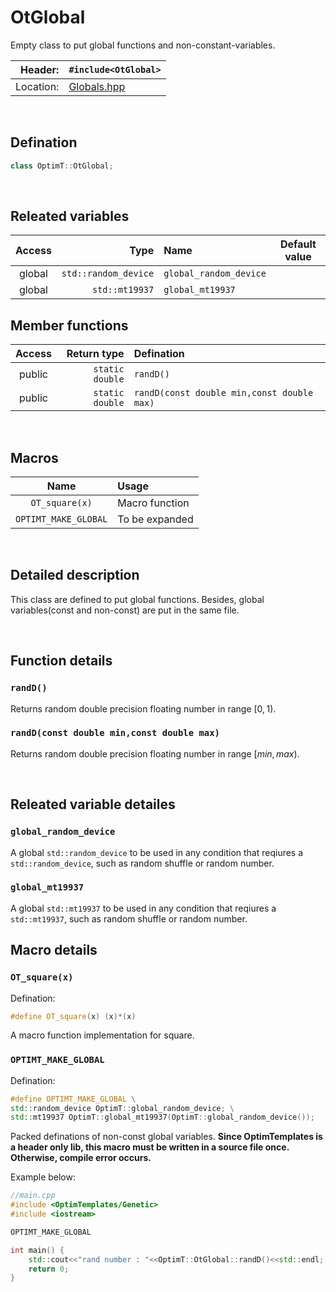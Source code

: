 # OtGlobal
Empty class to put global functions and non-constant-variables.

| Header: | `#include<OtGlobal>` |
| ----: | :---- |
| Location: | [Globals.hpp](../../Global/Globals.hpp) |

<br>

## Defination
```cpp
class OptimT::OtGlobal;
```
<br>

## Releated variables
| Access | Type | Name | Default value |
| :----: | ----: | :---- | :----: |
| global | `std::random_device` | `global_random_device` |  |
| global | `std::mt19937` | `global_mt19937` |  |

## Member functions
| Access | Return type | Defination |
| :----: | ----: | :---- |
| public | `static double` | `randD()` |
| public | `static double` | `randD(const double min,const double max)` |

<br>

## Macros
| Name | Usage |
| :----: | :---- |
| `OT_square(x)` | Macro function |
| `OPTIMT_MAKE_GLOBAL` | To be expanded |

<br>

## Detailed description
This class are defined to put global functions. Besides, global variables(const and non-const) are put in the same file.

<br>

## Function details
### `randD()`
Returns random double precision floating number in range $[0,1)$.

### `randD(const double min,const double max)`
Returns random double precision floating number in range $[min,max)$.

<br>

## Releated variable detailes
### `global_random_device`
A global `std::random_device` to be used in any condition that reqiures a `std::random_device`, such as random shuffle or random number.

### `global_mt19937`
A global `std::mt19937` to be used in any condition that reqiures a `std::mt19937`, such as random shuffle or random number.

## Macro details
### `OT_square(x)`
Defination:
```cpp
#define OT_square(x) (x)*(x)
```
A macro function implementation for square.

### `OPTIMT_MAKE_GLOBAL`
Defination:
```cpp
#define OPTIMT_MAKE_GLOBAL \
std::random_device OptimT::global_random_device; \
std::mt19937 OptimT::global_mt19937(OptimT::global_random_device());
```
Packed definations of non-const global variables. **Since OptimTemplates is a header only lib, this macro must be written in a source file once. Otherwise, compile error occurs.**

Example below:

```cpp
//main.cpp
#include <OptimTemplates/Genetic>
#include <iostream>

OPTIMT_MAKE_GLOBAL

int main() {
    std::cout<<"rand number : "<<OptimT::OtGlobal::randD()<<std::endl;
    return 0;
}

```